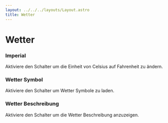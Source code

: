 ```yaml
---
layout: ../../../layouts/Layout.astro
title: Wetter
---
```


# Wetter

### Imperial

Aktiviere den Schalter um die Einheit von Celsius auf Fahrenheit zu ändern.

### Wetter Symbol

Aktiviere den Schalter um Wetter Symbole zu laden.

### Wetter Beschreibung

Aktiviere den Schalter um die Wetter Beschreibung anzuzeigen.
